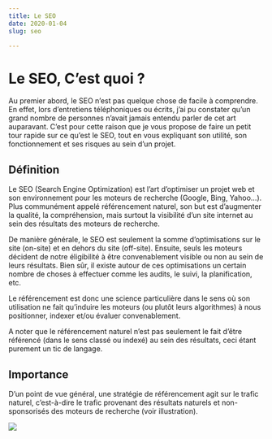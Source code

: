 ```yaml
---
title: Le SEO
date: 2020-01-04
slug: seo

---
```

# Le SEO, C’est quoi ?

Au premier abord, le SEO n’est pas quelque chose de facile à comprendre. En effet, lors d’entretiens téléphoniques ou écrits, j’ai pu constater qu’un grand nombre de personnes n’avait jamais entendu parler de cet art auparavant. C’est pour cette raison que je vous propose de faire un petit tour rapide sur ce qu’est le SEO, tout en vous expliquant son utilité, son fonctionnement et ses risques au sein d’un projet.

## Définition

Le SEO (Search Engine Optimization) est l’art d’optimiser un projet web et son environnement pour les moteurs de recherche (Google, Bing, Yahoo…). Plus communément appelé référencement naturel, son but est d’augmenter la qualité, la compréhension, mais surtout la visibilité d’un site internet au sein des résultats des moteurs de recherche.

De manière générale, le SEO est seulement la somme d’optimisations sur le site (on-site) et en dehors du site (off-site). Ensuite, seuls les moteurs décident de notre éligibilité à être convenablement visible ou non au sein de leurs résultats. Bien sûr, il existe autour de ces optimisations un certain nombre de choses à effectuer comme les audits, le suivi, la planification, etc.

Le référencement est donc une science particulière dans le sens où son utilisation ne fait qu’induire les moteurs (ou plutôt leurs algorithmes) à nous positionner, indexer et/ou évaluer convenablement.

A noter que le référencement naturel n’est pas seulement le fait d’être référencé (dans le sens classé ou indexé) au sein des résultats, ceci étant purement un tic de langage.

## Importance

D’un point de vue général, une stratégie de référencement agit sur le trafic naturel, c’est-à-dire le trafic provenant des résultats naturels et non-sponsorisés des moteurs de recherche (voir illustration).

![](/887559.jpg)